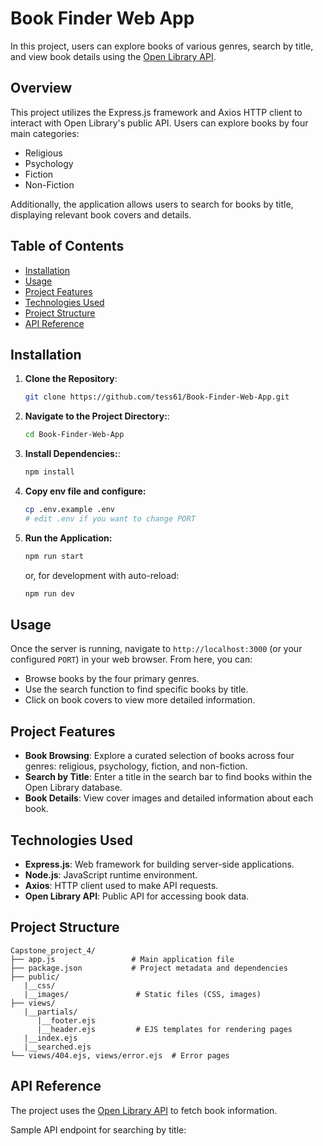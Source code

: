 # Book Finder Web App

In this project, users can explore books of various genres, search by title, and view book details using the  [Open Library API](https://openlibrary.org/developers/api).

## Overview

This project utilizes the Express.js framework and Axios HTTP client to interact with Open Library's public API. Users can explore books by four main categories:

- Religious
- Psychology
- Fiction
- Non-Fiction

Additionally, the application allows users to search for books by title, displaying relevant book covers and details.

## Table of Contents

- [Installation](#installation)
- [Usage](#usage)
- [Project Features](#project-features)
- [Technologies Used](#technologies-used)
- [Project Structure](#project-structure)
- [API Reference](#api-reference)

## Installation

1. **Clone the Repository**:
   ```bash
   git clone https://github.com/tess61/Book-Finder-Web-App.git
2. **Navigate to the Project Directory:**:
   ```bash
   cd Book-Finder-Web-App
3. **Install Dependencies:**:
   ```bash
   npm install
4. **Copy env file and configure:**
   ```bash
   cp .env.example .env
   # edit .env if you want to change PORT
   ```
5. **Run the Application:**
   ```bash
   npm run start
   ```
   or, for development with auto-reload:
   ```bash
   npm run dev
## Usage

Once the server is running, navigate to `http://localhost:3000` (or your configured `PORT`) in your web browser. From here, you can:

- Browse books by the four primary genres.
- Use the search function to find specific books by title.
- Click on book covers to view more detailed information.

## Project Features

- **Book Browsing**: Explore a curated selection of books across four genres: religious, psychology, fiction, and non-fiction.
- **Search by Title**: Enter a title in the search bar to find books within the Open Library database.
- **Book Details**: View cover images and detailed information about each book.

## Technologies Used

- **Express.js**: Web framework for building server-side applications.
- **Node.js**: JavaScript runtime environment.
- **Axios**: HTTP client used to make API requests.
- **Open Library API**: Public API for accessing book data.
## Project Structure

```plaintext
Capstone_project_4/
├── app.js                 # Main application file
├── package.json           # Project metadata and dependencies
├── public/
   |__css/
   |__images/               # Static files (CSS, images)
├── views/
   |__partials/
      |__footer.ejs
      |__header.ejs         # EJS templates for rendering pages
   |__index.ejs
   |__searched.ejs        
└── views/404.ejs, views/error.ejs  # Error pages
```
## API Reference

The project uses the [Open Library API](https://openlibrary.org/developers/api) to fetch book information.

Sample API endpoint for searching by title:
